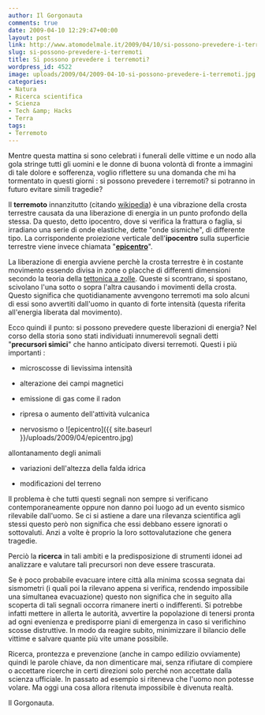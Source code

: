 ```yaml
---
author: Il Gorgonauta
comments: true
date: 2009-04-10 12:29:47+00:00
layout: post
link: http://www.atomodelmale.it/2009/04/10/si-possono-prevedere-i-terremoti/
slug: si-possono-prevedere-i-terremoti
title: Si possono prevedere i terremoti?
wordpress_id: 4522
image: uploads/2009/04/2009-04-10-si-possono-prevedere-i-terremoti.jpg
categories:
- Natura
- Ricerca scientifica
- Scienza
- Tech &amp; Hacks
- Terra
tags:
- Terremoto
---
```


Mentre questa mattina si sono celebrati i funerali delle vittime e un nodo alla gola stringe tutti gli uomini e le donne di buona volontà  di fronte a immagini di tale dolore e sofferenza, voglio riflettere su una domanda che mi ha tormentato in questi giorni : si possono prevedere i terremoti? si potranno in futuro evitare simili tragedie?

Il **terremoto** innanzitutto (citando [wikipedia](http://it.wikipedia.org/wiki/Terremoto))  è una vibrazione della crosta terrestre causata da una liberazione di energia in un punto profondo della stessa. Da questo, detto ipocentro, dove si verifica la frattura o faglia, si irradiano una serie di onde elastiche, dette "onde sismiche", di differente tipo. La corrispondente proiezione verticale dell'**ipocentro** sulla superficie terrestre viene invece chiamata "**[epicentro](http://it.wikipedia.org/wiki/Epicentro)**".

La liberazione di energia avviene perchè la crosta terrestre è in costante movimento essendo divisa in zone o placche di differenti dimensioni secondo la teoria della [tettonica a zolle](http://it.wikipedia.org/wiki/Tettonica_a_zolle). Queste si scontrano, si spostano, scivolano l'una sotto o sopra l'altra causando i movimenti della crosta. Questo significa che quotidianamente avvengono terremoti ma solo alcuni di essi sono avvertiti dall'uomo in quanto di forte intensità (questa riferita all'energia liberata dal movimento).

Ecco quindi il punto: si possono prevedere queste liberazioni di energia? Nel corso della storia sono stati individuati innumerevoli segnali detti "**precursori simici**" che hanno anticipato diversi terremoti. Questi i più importanti :

	
  * microscosse di lievissima intensità

	
  * alterazione dei campi magnetici

	
  * emissione di gas come il radon

	
  * ripresa o aumento dell'attività vulcanica

	
  * nervosismo o ![epicentro]({{ site.baseurl }}/uploads/2009/04/epicentro.jpg)

allontanamento degli animali

	
  * variazioni dell'altezza della falda idrica

	
  * modificazioni del terreno

Il problema è che tutti questi segnali non sempre si verificano contemporaneamente oppure non danno poi luogo ad un evento sismico rilevabile dall'uomo. Se ci si astiene a dare una rilevanza scientifica agli stessi questo però non significa che essi debbano essere ignorati o sottovaluti. Anzi a volte è proprio la loro sottovalutazione che genera tragedie.

Perciò la **ricerca** in tali ambiti e la predisposizione di strumenti idonei ad analizzare e valutare tali precursori non deve essere trascurata.

Se è poco probabile evacuare intere città alla minima scossa segnata dai sismometri (i quali poi la rilevano appena si verifica, rendendo impossibile una simultanea evacuazione) questo non significa che in seguito alla scoperta di tali segnali occorra rimanere inerti o indifferenti. Si potrebbe infatti mettere in allerta le autorità, avvertire la popolazione di tenersi pronta ad ogni evenienza e predisporre piani di emergenza in caso si verifichino scosse distruttive. In modo da reagire subito, minimizzare il bilancio delle vittime e salvare quante più vite umane possibile.

Ricerca, prontezza e prevenzione (anche in campo edilizio ovviamente) quindi le parole chiave, da non dimenticare mai, senza rifiutare di compiere o accettare ricerche in certi direzioni solo perché non accettate dalla scienza ufficiale. In passato ad esempio si riteneva che l'uomo non potesse volare. Ma oggi una cosa allora ritenuta impossibile è divenuta realtà.

Il Gorgonauta.
